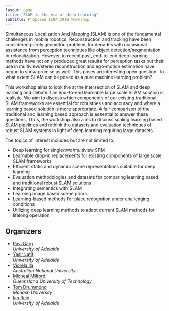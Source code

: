 ```yaml
---
layout: page
title: "SLAM in the era of deep Learning"
subtitle: Proposed ICRA 2019 Workshop
---
```



Simultaneous Localization And Mapping (SLAM) is one of the fundamental challenges in mobile robotics. Reconstruction and tracking have been considered purely geometric problems for decades with occasional assistance from perception techniques like object detection/segmentation or relocalization. However, in recent past, end-to-end deep learning methods have not only produced great results for perception tasks but their use in multiview/stereo reconstruction and ego-motion estimation have begun to show promise as well. This poses an interesting open question: To what extent SLAM can be posed as a pure machine learning problem? 

This workshop aims to look the at the intersection of SLAM and deep learning and debate if an end-to-end learnable large scale SLAM solution is realistic. We aim to discuss which components of our existing traditional SLAM frameworks are essential for robustness and accuracy and where a learning based solution is more appropriate. A fair comparison of the traditional and learning based approach is essential to answer these questions. Thus, the workshop also aims to discuss scaling learning based SLAM pipelines and rethink the datasets and evaluation techniques of robust SLAM systems in light of deep learning requiring large datasets. 

The topics of interest includes but are not limited to: 

- Deep learning for single/two/multiview SFM
- Learnable drop-in replacements for existing components of large scale SLAM frameworks
- Efficient static and dynamic scene representations suitable for deep learning
- Evaluation methodologies and datasets for comparing learning based and traditional robust SLAM solutions
- Integrating semantics with SLAM
- Learning image based scene priors
- Learning-based methods for place recognition under challenging conditions
- Utilizing deep learning methods to adapt current SLAM methods for lifelong operation

## Organizers

- [Ravi Garg](https://scholar.google.com.au/citations?user=2dvDXjkAAAAJ&hl=en)<br>*University of Adelaide*
- [Yasir Latif](https://scholar.google.com.au/citations?user=pGsO6EkAAAAJ&hl=en)<br>*University of Adelaide*
- [Viorela Ila](https://scholar.google.com.au/citations?user=HeaQbWsAAAAJ&hl=en)<br>*Australian National University*
- [Micheal Milford](https://scholar.google.com.au/citations?user=TDSmCKgAAAAJ&hl=en)<br>*Queensland University of Technology*
- [Tom Drummond](https://scholar.google.com.au/citations?user=6sWGL5wAAAAJ&hl=en)<br>*Monash University*
- [Ian Reid](https://scholar.google.com.au/citations?user=ATkNLcQAAAAJ&hl=en)<br>*University of Adelaide*

